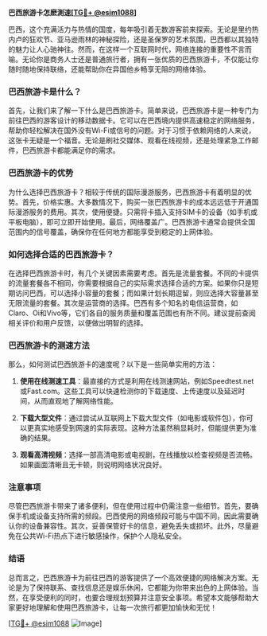 **巴西旅游卡怎麽測速[[TG💪+ @esim1088](https://t.me/s/esim1088)]**

巴西，这个充满活力与热情的国度，每年吸引着无数游客前来探索。无论是里约热内卢的狂欢节、亚马逊雨林的神秘探险，还是圣保罗的艺术氛围，巴西都以其独特的魅力让人心驰神往。然而，在这样一个互联网时代，网络连接的重要性不言而喻。无论你是商务人士还是普通旅行者，拥有一张优质的巴西旅游卡，不仅能让你随时随地保持联络，还能帮助你在异国他乡畅享无阻的网络体验。

### 巴西旅游卡是什么？

首先，让我们来了解一下什么是巴西旅游卡。简单来说，巴西旅游卡是一种专门为前往巴西的游客设计的移动数据卡。它可以在巴西境内提供高速稳定的网络服务，帮助你轻松解决在国外没有Wi-Fi或信号的问题。对于习惯于依赖网络的人来说，这张卡无疑是一个福音。无论是刷社交媒体、观看在线视频，还是处理紧急工作邮件，巴西旅游卡都能满足你的需求。

### 巴西旅游卡的优势

为什么选择巴西旅游卡？相较于传统的国际漫游服务，巴西旅游卡有着明显的优势。首先，价格实惠。大多数情况下，购买一张巴西旅游卡的成本远远低于开通国际漫游服务的费用。其次，使用便捷。只需将卡插入支持SIM卡的设备（如手机或平板电脑），即可立即开始使用。最后，网络覆盖广。巴西旅游卡通常会提供全国范围内的信号覆盖，确保你在任何地方都能享受到稳定的上网体验。

### 如何选择合适的巴西旅游卡？

在选择巴西旅游卡时，有几个关键因素需要考虑。首先是流量套餐。不同的卡提供的流量套餐各不相同，你需要根据自己的实际需求选择合适的方案。如果你只是短期访问巴西，可以选择小容量的套餐；而如果计划长期逗留，则应选择大容量甚至无限流量的套餐。其次是运营商的选择。巴西有多个知名的电信运营商，如Claro、Oi和Vivo等，它们各自的服务质量和覆盖范围也有所不同。建议提前查阅相关评价和用户反馈，以便做出明智的选择。

### 巴西旅游卡的测速方法

那么，如何测试巴西旅游卡的速度呢？以下是一些简单实用的方法：

1. **使用在线测速工具**：最直接的方式是利用在线测速网站，例如Speedtest.net或Fast.com。这些工具可以快速检测你的下载速度、上传速度以及延迟时间，从而直观地了解网络性能。
   
2. **下载大型文件**：通过尝试从互联网上下载大型文件（如电影或软件包），你可以更真实地感受到网速的实际表现。这种方法虽然稍显耗时，但能提供更为准确的结果。

3. **观看高清视频**：选择一部高清电影或电视剧，在线播放以检查视频是否流畅。如果画面清晰且无卡顿，则说明网络状况良好。

### 注意事项

尽管巴西旅游卡带来了诸多便利，但在使用过程中仍需注意一些细节。首先，要确保手机或设备支持所需的频段。巴西使用的网络频段可能与中国不同，因此需要确认你的设备兼容性。其次，妥善保管好卡的信息，避免丢失或损坏。此外，尽量避免在公共Wi-Fi热点下进行敏感操作，保护个人隐私安全。

### 结语

总而言之，巴西旅游卡为前往巴西的游客提供了一个高效便捷的网络解决方案。无论是为了保持联系、查找信息还是娱乐休闲，它都能为你带来出色的上网体验。当然，在享受便利的同时，也要合理规划预算并注意安全事项。希望本文能够帮助大家更好地理解和使用巴西旅游卡，让每一次旅行都更加愉快和无忧！

[[TG💪+ @esim1088](https://t.me/s/esim1088) ![Image](https://i.postimg.cc/4NQfJmqS/Snipaste-2025-05-13-00-14-12.png)]